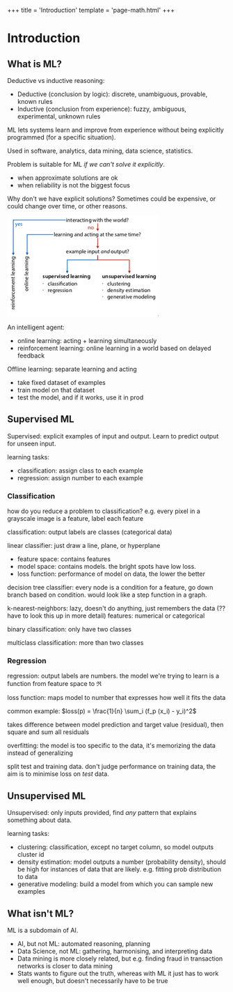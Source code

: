 +++
title = 'Introduction'
template = 'page-math.html'
+++
# Introduction
## What is ML?
Deductive vs inductive reasoning:

  * Deductive (conclusion by logic): discrete, unambiguous, provable, known rules
  * Inductive (conclusion from experience): fuzzy, ambiguous, experimental, unknown rules

ML lets systems learn and improve from experience without being explicitly programmed (for a specific situation).

Used in software, analytics, data mining, data science, statistics.

Problem is suitable for ML _if we can't solve it explicitly_.

  * when approximate solutions are ok
  * when reliability is not the biggest focus

Why don't we have explicit solutions? Sometimes could be expensive, or could change over time, or other reasons.

![overview-diagram.png](6610df2f6a4a4d21ad34c09c3468f115.png)

An intelligent agent:

  * online learning: acting + learning simultaneously
  * reinforcement learning: online learning in a world based on delayed feedback

Offline learning: separate learning and acting

  * take fixed dataset of examples
  * train model on that dataset
  * test the model, and if it works, use it in prod

## Supervised ML
Supervised: explicit examples of input and output. Learn to predict output for unseen input.

learning tasks:

  * classification: assign class to each example
  * regression: assign number to each example

### Classification
how do you reduce a problem to classification? e.g. every pixel in a grayscale image is a feature, label each feature

classification: output labels are classes (categorical data)

linear classifier: just draw a line, plane, or hyperplane

  * feature space: contains features
  * model space: contains models. the bright spots have low loss.
  * loss function: performance of model on data, the lower the better

decision tree classifier: every node is a condition for a feature, go down branch based on condition. would look like a step function in a graph.

k-nearest-neighbors: lazy, doesn't do anything, just remembers the data (?? have to look this up in more detail)
features: numerical or categorical

binary classification: only have two classes

multiclass classification: more than two classes

### Regression
regression: output labels are numbers. the model we're trying to learn is a function from feature space to ℜ

loss function: maps model to number that expresses how well it fits the data

common example: $loss(p) = \frac{1}{n} \sum_i (f_p (x_i) - y_i)^2$

takes difference between model prediction and target value (residual), then square and sum all residuals

overfitting: the model is too specific to the data, it's memorizing the data instead of generalizing

split test and training data. don't judge performance on training data, the aim is to minimise loss on _test_ data.

## Unsupervised ML
Unsupervised: only inputs provided, find _any_ pattern that explains something about data.

learning tasks:

* clustering: classification, except no target column, so model outputs cluster id
* density estimation: model outputs a number (probability density), should be high for instances of data that are likely. e.g. fitting prob distribution to data
* generative modeling: build a model from which you can sample new examples

## What isn't ML?
ML is a subdomain of AI.

* AI, but not ML: automated reasoning, planning
* Data Science, not ML: gathering, harmonising, and interpreting data
* Data mining is more closely related, but e.g. finding fraud in transaction networks is closer to data mining
* Stats wants to figure out the truth, whereas with ML it just has to work well enough, but doesn't necessarily have to be true


